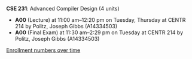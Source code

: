 **CSE 231**: Advanced Compiler Design (4 units)

- **A00** (Lecture) at 11:00 am–12:20 pm on Tuesday, Thursday at CENTR 214 by Politz, Joseph Gibbs (A14334503)
- **A00** (Final Exam) at 11:30 am–2:29 pm on Tuesday at CENTR 214 by Politz, Joseph Gibbs (A14334503)

[Enrollment numbers over time](./CSE231.tsv)
